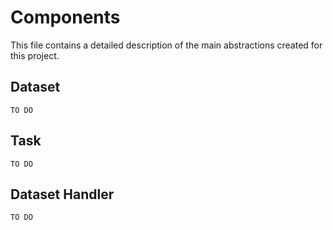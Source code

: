 # Components 
This file contains a detailed description of the main abstractions created for this project.

## Dataset
`TO DO`

## Task
`TO DO`

## Dataset Handler
`TO DO`